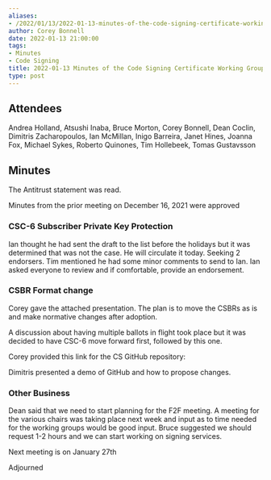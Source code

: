 ```yaml
---
aliases:
- /2022/01/13/2022-01-13-minutes-of-the-code-signing-certificate-working-group/
author: Corey Bonnell
date: 2022-01-13 21:00:00
tags:
- Minutes
- Code Signing
title: 2022-01-13 Minutes of the Code Signing Certificate Working Group
type: post
---
```


## Attendees

Andrea Holland, Atsushi Inaba, Bruce Morton, Corey Bonnell, Dean Coclin, Dimitris Zacharopoulos, Ian McMillan, Inigo Barreira, Janet Hines, Joanna Fox, Michael Sykes, Roberto Quinones, Tim Hollebeek, Tomas Gustavsson

## Minutes

The Antitrust statement was read.

Minutes from the prior meeting on December 16, 2021 were approved

### CSC-6 Subscriber Private Key Protection

Ian thought he had sent the draft to the list before the holidays but it was determined that was not the case. He will circulate it today. Seeking 2 endorsers. Tim mentioned he had some minor comments to send to Ian. Ian asked everyone to review and if comfortable, provide an endorsement.

### CSBR Format change

Corey gave the attached presentation. The plan is to move the CSBRs as is and make normative changes after adoption.

A discussion about having multiple ballots in flight took place but it was decided to have CSC-6 move forward first, followed by this one.

Corey provided this link for the CS GitHub repository:

Dimitris presented a demo of GitHub and how to propose changes.

### Other Business

Dean said that we need to start planning for the F2F meeting. A meeting for the various chairs was taking place next week and input as to time needed for the working groups would be good input. Bruce suggested we should request 1-2 hours and we can start working on signing services.

Next meeting is on January 27th

Adjourned